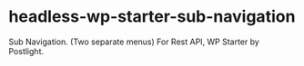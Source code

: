 # headless-wp-starter-sub-navigation
Sub Navigation. (Two separate menus) For Rest API, WP Starter by Postlight.
